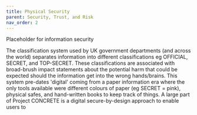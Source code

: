 ```yaml
---
title: Physical Security
parent: Security, Trust, and Risk
nav_order: 2
---
```


Placeholder for information security

The classification system used by UK government departments (and across the world) separates information into different classifications eg OFFICIAL, SECRET, and TOP-SECRET.  These classifications are associated with broad-brush impact statements about the potential harm that could be expected should the information get into the wrong hands/brains. This system pre-dates 'digital' coming from a paper information era where the only tools available were different colours of paper (eg SECRET = pink), physical safes, and hand-written books to keep track of things. A large part of Project CONCRETE is a digital secure-by-design approach to enable users to 
